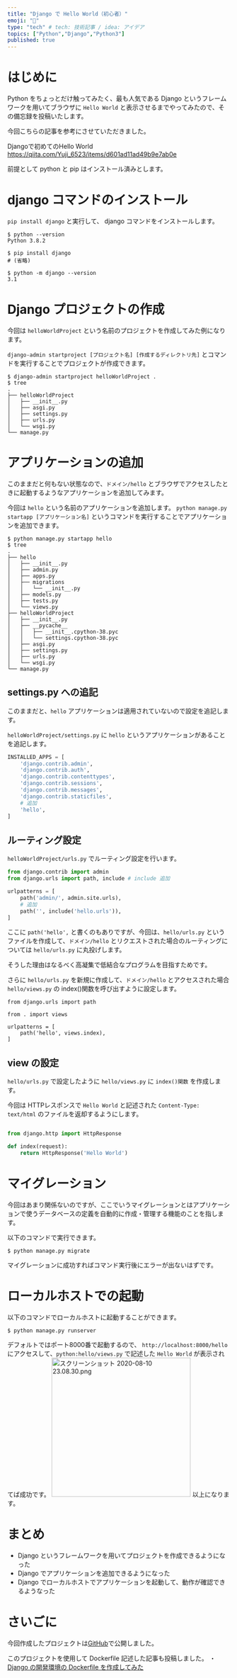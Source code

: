 ```yaml
---
title: "Django で Hello World（初心者）"
emoji: "🔖"
type: "tech" # tech: 技術記事 / idea: アイデア
topics: ["Python","Django","Python3"]
published: true
---
```

# はじめに
Python をちょっとだけ触ってみたく、最も人気である Django というフレームワークを用いてブラウザに `Hello World` と表示させるまでやってみたので、その備忘録を投稿いたします。

今回こちらの記事を参考にさせていただきました。

Djangoで初めてのHello World
https://qiita.com/Yuji_6523/items/d601ad11ad49b9e7ab0e

前提として python と pip はインストール済みとします。

# django コマンドのインストール

`pip install django` と実行して、 django コマンドをインストールします。

```
$ python --version
Python 3.8.2

$ pip install django
# (省略)

$ python -m django --version
3.1
```

# Django プロジェクトの作成

今回は `helloWorldProject` という名前のプロジェクトを作成してみた例になります。

`django-admin startproject [プロジェクト名] [作成するディレクトリ先]` とコマンドを実行することでプロジェクトが作成できます。

```
$ django-admin startproject helloWorldProject .
$ tree 
.
├── helloWorldProject
│   ├── __init__.py
│   ├── asgi.py
│   ├── settings.py
│   ├── urls.py
│   └── wsgi.py
└── manage.py
```

# アプリケーションの追加

このままだと何もない状態なので、`ドメイン/hello` とブラウザでアクセスしたときに起動するようなアプリケーションを追加してみます。

今回は `hello` という名前のアプリケーションを追加します。
`python manage.py startapp [アプリケーション名]` というコマンドを実行することでアプリケーションを追加できます。

```
$ python manage.py startapp hello
$ tree
.
├── hello
│   ├── __init__.py
│   ├── admin.py
│   ├── apps.py
│   ├── migrations
│   │   └── __init__.py
│   ├── models.py
│   ├── tests.py
│   └── views.py
├── helloWorldProject
│   ├── __init__.py
│   ├── __pycache__
│   │   ├── __init__.cpython-38.pyc
│   │   └── settings.cpython-38.pyc
│   ├── asgi.py
│   ├── settings.py
│   ├── urls.py
│   └── wsgi.py
└── manage.py
```

## settings.py への追記

このままだと、`hello` アプリケーションは適用されていないので設定を追記します。

`helloWorldProject/settings.py` に `hello` というアプリケーションがあることを追記します。

```python:helloWorldProject/settings.py
INSTALLED_APPS = [
    'django.contrib.admin',
    'django.contrib.auth',
    'django.contrib.contenttypes',
    'django.contrib.sessions',
    'django.contrib.messages',
    'django.contrib.staticfiles',
    # 追加
    'hello',
]
```

## ルーティング設定

`helloWorldProject/urls.py` でルーティング設定を行います。

```python:helloWorldProject/urls.py
from django.contrib import admin
from django.urls import path, include # include 追加

urlpatterns = [
    path('admin/', admin.site.urls),
    # 追加
    path('', include('hello.urls')),
]
```

ここに `path('hello',` と書くのもありですが、今回は、`hello/urls.py` というファイルを作成して、`ドメイン/hello` とリクエストされた場合のルーティングについては `hello/urls.py` に丸投げします。

そうした理由はなるべく高凝集で低結合なプログラムを目指すためです。

さらに `hello/urls.py` を新規に作成して、`ドメイン/hello` とアクセスされた場合 `hello/views.py` の index()関数を呼び出すように設定します。 

```python:hello/urls.py(新規追加ファイル)
from django.urls import path

from . import views

urlpatterns = [
    path('hello', views.index),
]
```

## view の設定

`hello/urls.py` で設定したように `hello/views.py` に `index()関数` を作成します。

今回は HTTPレスポンスで `Hello World` と記述された `Content-Type: text/html` のファイルを返却するようにします。

```python:hello/views.py

from django.http import HttpResponse

def index(request):
    return HttpResponse('Hello World')
```

# マイグレーション 

今回はあまり関係ないのですが、ここでいうマイグレーションとはアプリケーションで使うデータベースの定義を自動的に作成・管理する機能のことを指します。

以下のコマンドで実行できます。

```
$ python manage.py migrate
```

マイグレーションに成功すればコマンド実行後にエラーが出ないはずです。

# ローカルホストでの起動

以下のコマンドでローカルホストに起動することができます。

```
$ python manage.py runserver
```

デフォルトではポート8000番で起動するので、 `http://localhost:8000/hello` にアクセスして、`python:hello/views.py` で記述した `Hello World` が表示されてば成功です。
<img width="314" alt="スクリーンショット 2020-08-10 23.08.30.png" src="https://qiita-image-store.s3.ap-northeast-1.amazonaws.com/0/259125/3b8bc038-0218-ac0e-ba2e-1d42cea422a1.png">
以上になります。

# まとめ
- Django というフレームワークを用いてプロジェクトを作成できるようになった
- Django でアプリケーションを追加できるようになった
- Django でローカルホストでアプリケーションを起動して、動作が確認できるようなった

# さいごに
今回作成したプロジェクトは[GitHub](https://github.com/suguruTakahashi-1234/django-sample)で公開しました。

このプロジェクトを使用して Dockerfile 記述した記事も投稿しました。
・[Django の開発環境の Dockerfile を作成してみた](https://qiita.com/sugurutakahashi12345/items/6d68e6bb9163961a8d4d)
